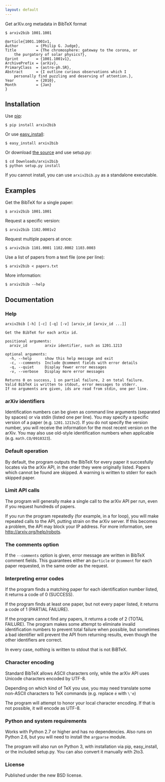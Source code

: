 ```yaml
---
layout: default
---
```



Get arXiv.org metadata in BibTeX format

    $ arxiv2bib 1001.1001

    @article{1001.1001v1,
    Author        = {Philip G. Judge},
    Title         = {The chromosphere: gateway to the corona, or
        the purgatory of solar physics?},
    Eprint        = {1001.1001v1},
    ArchivePrefix = {arXiv},
    PrimaryClass  = {astro-ph.SR},
    Abstract      = {I outline curious observations which I
        personally find puzzling and deserving of attention.},
    Year          = {2010},
    Month         = {Jan}
    }

## Installation

Use [pip][1]:

    $ pip install arxiv2bib

Or use [easy_install][2]:

    $ easy_install arxiv2bib

Or download [the source][3] and use setup.py:

    $ cd Downloads/arxiv2bib
    $ python setup.py install

If you cannot install, you can use `arxiv2bib.py` as a standalone executable.

## Examples

Get the BibTeX for a single paper:

    $ arxiv2bib 1001.1001

Request a specific version:

    $ arxiv2bib 1102.0001v2

Request multiple papers at once:

    $ arxiv2bib 1101.0001 1102.0002 1103.0003

Use a list of papers from a text file (one per line):

    $ arxiv2bib < papers.txt

More information:

    $ arxiv2bib --help

## Documentation

### Help

    arxiv2bib [-h] [-c] [-q] [-v] [arxiv_id [arxiv_id ...]]

    Get the BibTeX for each arXiv id.

    positional arguments:
      arxiv_id        arxiv identifier, such as 1201.1213

    optional arguments:
      -h, --help      show this help message and exit
      -c, --comments  Include @comment fields with error details
      -q, --quiet     Display fewer error messages
      -v, --verbose   Display more error messages

    Returns 0 on success, 1 on partial failure, 2 on total failure.
    Valid BibTeX is written to stdout, error messages to stderr.
    If no arguments are given, ids are read from stdin, one per line.

### arXiv identifiers

Identification numbers can be given as command line arguments (separated
by spaces) or via stdin (listed one per line). You may specify a specific
version of a paper (e.g. `1201.1213v2`). If you do not specify the version
number, you will receive the information for the most recent version
on the arXiv. You may also use old-style identification numbers when
applicable (e.g. `math.CO/0910323`).

### Default operation

By default, the program outputs the BibTeX for every paper it succesfully
locates via the arXiv API, in the order they were originally listed.
Papers which cannot be found are skipped. A warning is written to
stderr for each skipped paper.

### Limit API calls

The program will generally make a single call to the arXiv API per run,
even if you request hundreds of papers.

If you run the program repeatedly (for example, in a for loop), you will
make repeated calls to the API, putting strain on the arXiv server.
If this becomes a problem, the API may block your IP address.
For more information, see <http://arxiv.org/help/robots>.

### The comments option

If the `--comments` option is given, error message are written in BibTeX
comment fields. This guarantees either an `@article` or `@comment` for
each paper requested, in the same order as the request.

### Interpreting error codes

If the program finds a matching paper for each identification number listed,
it returns a code of 0 (SUCCESS).

If the program finds at least one paper, but not every paper listed,
it returns a code of 1 (PARTIAL FAILURE).

If the program cannot find any papers, it returns a code of 2 (TOTAL FAILURE).
The program makes some attempt to eliminate invalid identification numbers
to prevent total failure when possible, but sometimes a bad identifier
will prevent the API from returning results, even though the other identifiers
are correct.

In every case, nothing is written to stdout that is not BiBTeX.

### Character encoding

Standard BibTeX allows ASCII characters only, while the arXiv API uses
Unicode characters encoded by UTF-8.

Depending on which kind of TeX you use, you may need translate some
non-ASCII characters to TeX commands (e.g. replace `é` with `\'e`)

The program will attempt to honor your local character encoding. If that is
not possible, it will encode as UTF-8.

### Python and system requirements

Works with Python 2.7 or higher and has no dependencies. Also runs on
Python 2.6, but you will need to install the
`argparse` module.

The program will also run on Python 3, with installation via pip,
easy_install, or the included setup.py. You can also convert it manually
with 2to3.

### License

Published under the new BSD license.


[1]: http://www.pip-installer.org/en/latest/installing.html
[2]: http://pypi.python.org/pypi/setuptools
[3]: https://github.com/nathangrigg/arxiv2bib/tarball/master
